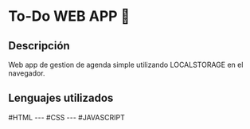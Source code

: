 # To-Do WEB APP 📄

## Descripción
Web app de gestion de agenda simple utilizando LOCALSTORAGE en el navegador.

## Lenguajes utilizados
  #HTML --- #CSS --- #JAVASCRIPT

